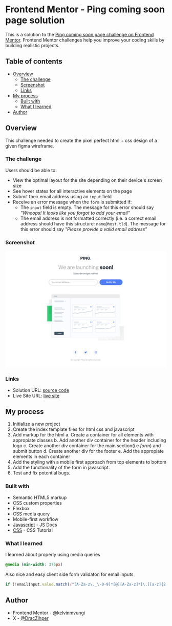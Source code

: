 # Frontend Mentor - Ping coming soon page solution

This is a solution to the [Ping coming soon page challenge on Frontend Mentor](https://www.frontendmentor.io/challenges/ping-single-column-coming-soon-page-5cadd051fec04111f7b848da). Frontend Mentor challenges help you improve your coding skills by building realistic projects. 

## Table of contents

- [Overview](#overview)
  - [The challenge](#the-challenge)
  - [Screenshot](#screenshot)
  - [Links](#links)
- [My process](#my-process)
  - [Built with](#built-with)
  - [What I learned](#what-i-learned)
- [Author](#author)

## Overview
This challenge needed to create the pixel perfect html + css design of a given figma wireframe.

### The challenge

Users should be able to:

- View the optimal layout for the site depending on their device's screen size
- See hover states for all interactive elements on the page
- Submit their email address using an `input` field
- Receive an error message when the `form` is submitted if:
	- The `input` field is empty. The message for this error should say *"Whoops! It looks like you forgot to add your email"*
	- The email address is not formatted correctly (i.e. a correct email address should have this structure: `name@host.tld`). The message for this error should say *"Please provide a valid email address"*

### Screenshot

![Screenshot](image.png)

### Links

- Solution URL: [source code](https://github.com/KelvinMvungi/challenges-FrontendMentor/tree/main/ping-coming-soon-page)
- Live Site URL: [live site](https://effortless-taiyaki-e2c18e.netlify.app/)

## My process
1. Initialize a new project
2. Create the index template files for html css and javascript
3. Add markup for the html
    a. Create a container for all elements with appropiate classes
    b. Add another div container for the header including logo
    c. Create another div container for the main section(i.e *form*) and submit button
    d. Create another div for the footer 
    e. Add the appropiate elements in each container
4. Add the styling with a mobile first approach from top elements to bottom
5. Add the functionality of the form in javascript.
6. Test and fix potential bugs.

### Built with

- Semantic HTML5 markup
- CSS custom properties
- Flexbox
- CSS media query
- Mobile-first workflow
- [Javascript](https://developer.mozilla.org/) - JS Docs
- [CSS](https://w3schools.com/css/) - CSS Tutorial

### What I learned

I learned about properly using media queries
```css
@media (min-width: 376px)
```

Also nice and easy client side form validaton for email inputs
```js
if (!emailInput.value.match(/^[A-Za-z\._\-0-9]*[@][A-Za-z]*[\.][a-z]{2,4}$/))
```

## Author

- Frontend Mentor - [@kelvinmvungi](https://www.frontendmentor.io/profile/kelvinmvungi)
- X - [@DracZihper](https://www.x.com/draczihper)